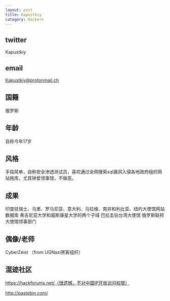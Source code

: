 ```yaml
---
layout: post
title: Kapustkiy
category: Hackers
---
```


## twitter

Kapustkiy

## email

Kapustkiy@protonmail.ch

## 国籍

俄罗斯

## 年龄

自称今年17岁

## 风格

手段简单，自称安全渗透测试员，喜欢通过全网搜索sql漏洞入侵各地政府组织网站拖库，尤其钟爱领事馆，不做恶。

## 成果

印度驻瑞士、马里、罗马尼亚、意大利、马拉维、南非和利比亚、纽约大使馆网站数据库
弗吉尼亚大学和威斯康星大学的两个子域
巴拉圭驻台湾大使馆
俄罗斯联邦大使馆领事部门

## 偶像/老师

CyberZeist （from UGNazi黑客组织）

## 混迹社区

https://hackforums.net/（很遗憾，不对中国IP开放访问权限）

http://pastebin.com/
